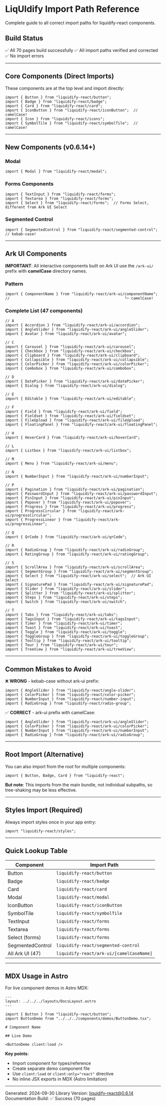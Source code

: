 # LiqUIdify Import Path Reference

Complete guide to all correct import paths for liquidify-react components.

## Build Status
✅ All 70 pages build successfully
✅ All import paths verified and corrected
✅ No import errors

---

## Core Components (Direct Imports)

These components are at the top level and import directly:

```tsx
import { Button } from "liquidify-react/button";
import { Badge } from "liquidify-react/badge";
import { Card } from "liquidify-react/card";
import { IconButton } from "liquidify-react/iconButton";  // camelCase!
import { Icon } from "liquidify-react/icons";
import { SymbolTile } from "liquidify-react/symbolTile";  // camelCase!
```

---

## New Components (v0.6.14+)

### Modal
```tsx
import { Modal } from "liquidify-react/modal";
```

### Forms Components
```tsx
import { TextInput } from "liquidify-react/forms";
import { Textarea } from "liquidify-react/forms";
import { Select } from "liquidify-react/forms";  // Forms Select, different from Ark UI Select
```

### Segmented Control
```tsx
import { SegmentedControl } from "liquidify-react/segmented-control";  // kebab-case!
```

---

## Ark UI Components

**IMPORTANT**: All interactive components built on Ark UI use the `/ark-ui/` prefix with **camelCase** directory names.

### Pattern
```tsx
import { ComponentName } from "liquidify-react/ark-ui/componentName";
//                                                    └─ camelCase!
```

### Complete List (47 components)

```tsx
// A
import { Accordion } from "liquidify-react/ark-ui/accordion";
import { AngleSlider } from "liquidify-react/ark-ui/angleSlider";
import { Avatar } from "liquidify-react/ark-ui/avatar";

// C
import { Carousel } from "liquidify-react/ark-ui/carousel";
import { Checkbox } from "liquidify-react/ark-ui/checkbox";
import { Clipboard } from "liquidify-react/ark-ui/clipboard";
import { Collapsible } from "liquidify-react/ark-ui/collapsible";
import { ColorPicker } from "liquidify-react/ark-ui/colorPicker";
import { Combobox } from "liquidify-react/ark-ui/combobox";

// D
import { DatePicker } from "liquidify-react/ark-ui/datePicker";
import { Dialog } from "liquidify-react/ark-ui/dialog";

// E
import { Editable } from "liquidify-react/ark-ui/editable";

// F
import { Field } from "liquidify-react/ark-ui/field";
import { Fieldset } from "liquidify-react/ark-ui/fieldset";
import { FileUpload } from "liquidify-react/ark-ui/fileUpload";
import { FloatingPanel } from "liquidify-react/ark-ui/floatingPanel";

// H
import { HoverCard } from "liquidify-react/ark-ui/hoverCard";

// L
import { Listbox } from "liquidify-react/ark-ui/listbox";

// M
import { Menu } from "liquidify-react/ark-ui/menu";

// N
import { NumberInput } from "liquidify-react/ark-ui/numberInput";

// P
import { Pagination } from "liquidify-react/ark-ui/pagination";
import { PasswordInput } from "liquidify-react/ark-ui/passwordInput";
import { PinInput } from "liquidify-react/ark-ui/pinInput";
import { Popover } from "liquidify-react/ark-ui/popover";
import { Progress } from "liquidify-react/ark-ui/progress";
import { ProgressCircular } from "liquidify-react/ark-ui/progressCircular";
import { ProgressLinear } from "liquidify-react/ark-ui/progressLinear";

// Q
import { QrCode } from "liquidify-react/ark-ui/qrCode";

// R
import { RadioGroup } from "liquidify-react/ark-ui/radioGroup";
import { RatingGroup } from "liquidify-react/ark-ui/ratingGroup";

// S
import { ScrollArea } from "liquidify-react/ark-ui/scrollArea";
import { SegmentGroup } from "liquidify-react/ark-ui/segmentGroup";
import { Select } from "liquidify-react/ark-ui/select";  // Ark UI Select
import { SignaturePad } from "liquidify-react/ark-ui/signaturePad";
import { Slider } from "liquidify-react/ark-ui/slider";
import { Splitter } from "liquidify-react/ark-ui/splitter";
import { Steps } from "liquidify-react/ark-ui/steps";
import { Switch } from "liquidify-react/ark-ui/switch";

// T
import { Tabs } from "liquidify-react/ark-ui/tabs";
import { TagsInput } from "liquidify-react/ark-ui/tagsInput";
import { Timer } from "liquidify-react/ark-ui/timer";
import { Toast } from "liquidify-react/ark-ui/toast";
import { Toggle } from "liquidify-react/ark-ui/toggle";
import { ToggleGroup } from "liquidify-react/ark-ui/toggleGroup";
import { Tooltip } from "liquidify-react/ark-ui/tooltip";
import { Tour } from "liquidify-react/ark-ui/tour";
import { TreeView } from "liquidify-react/ark-ui/treeView";
```

---

## Common Mistakes to Avoid

❌ **WRONG** - kebab-case without ark-ui prefix:
```tsx
import { AngleSlider } from "liquidify-react/angle-slider";
import { ColorPicker } from "liquidify-react/color-picker";
import { NumberInput } from "liquidify-react/number-input";
import { RadioGroup } from "liquidify-react/radio-group";
```

✅ **CORRECT** - ark-ui prefix with camelCase:
```tsx
import { AngleSlider } from "liquidify-react/ark-ui/angleSlider";
import { ColorPicker } from "liquidify-react/ark-ui/colorPicker";
import { NumberInput } from "liquidify-react/ark-ui/numberInput";
import { RadioGroup } from "liquidify-react/ark-ui/radioGroup";
```

---

## Root Import (Alternative)

You can also import from the root for multiple components:

```tsx
import { Button, Badge, Card } from "liquidify-react";
```

**But note**: This imports from the main bundle, not individual subpaths, so tree-shaking may be less effective.

---

## Styles Import (Required)

Always import styles once in your app entry:

```tsx
import "liquidify-react/styles";
```

---

## Quick Lookup Table

| Component | Import Path |
|-----------|------------|
| Button | `liquidify-react/button` |
| Badge | `liquidify-react/badge` |
| Card | `liquidify-react/card` |
| Modal | `liquidify-react/modal` |
| IconButton | `liquidify-react/iconButton` |
| SymbolTile | `liquidify-react/symbolTile` |
| TextInput | `liquidify-react/forms` |
| Textarea | `liquidify-react/forms` |
| Select (forms) | `liquidify-react/forms` |
| SegmentedControl | `liquidify-react/segmented-control` |
| All Ark UI (47) | `liquidify-react/ark-ui/[camelCaseName]` |

---

## MDX Usage in Astro

For live component demos in Astro MDX:

```tsx
---
layout: ../../../layouts/DocsLayout.astro
---

import { Button } from "liquidify-react/button";
import ButtonDemo from "../../../components/demos/ButtonDemo.tsx";

# Component Name

## Live Demo

<ButtonDemo client:load />
```

**Key points**:
- Import component for types/reference
- Create separate demo component file
- Use `client:load` or `client:only="react"` directive
- No inline JSX exports in MDX (Astro limitation)

---

Generated: 2024-09-30
Library Version: liquidify-react@0.6.14
Documentation Build: ✅ Success (70 pages)
